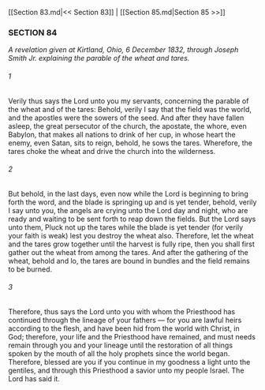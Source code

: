 [[Section 83.md|<< Section 83]]  |  [[Section 85.md|Section 85 >>]]

### SECTION 84

*A revelation given at Kirtland, Ohio, 6 December 1832, through Joseph Smith Jr. explaining the parable of the wheat and tares.*

###### 1
Verily thus says the Lord unto you my servants, concerning the parable of the wheat and of the tares: Behold, verily I say that the field was the world, and the apostles were the sowers of the seed. And after they have fallen asleep, the great persecutor of the church, the apostate, the whore, even Babylon, that makes all nations to drink of her cup, in whose heart the enemy, even Satan, sits to reign, behold, he sows the tares. Wherefore, the tares choke the wheat and drive the church into the wilderness.

###### 2
But behold, in the last days, even now while the Lord is beginning to bring forth the word, and the blade is springing up and is yet tender, behold, verily I say unto you, the angels are crying unto the Lord day and night, who are ready and waiting to be sent forth to reap down the fields. But the Lord says unto them, Pluck not up the tares while the blade is yet tender (for verily your faith is weak) lest you destroy the wheat also. Therefore, let the wheat and the tares grow together until the harvest is fully ripe, then you shall first gather out the wheat from among the tares. And after the gathering of the wheat, behold and lo, the tares are bound in bundles and the field remains to be burned.

###### 3
Therefore, thus says the Lord unto you with whom the Priesthood has continued through the lineage of your fathers — for you are lawful heirs according to the flesh, and have been hid from the world with Christ, in God; therefore, your life and the Priesthood have remained, and must needs remain through you and your lineage until the restoration of all things spoken by the mouth of all the holy prophets since the world began. Therefore, blessed are you if you continue in my goodness a light unto the gentiles, and through this Priesthood a savior unto my people Israel. The Lord has said it.